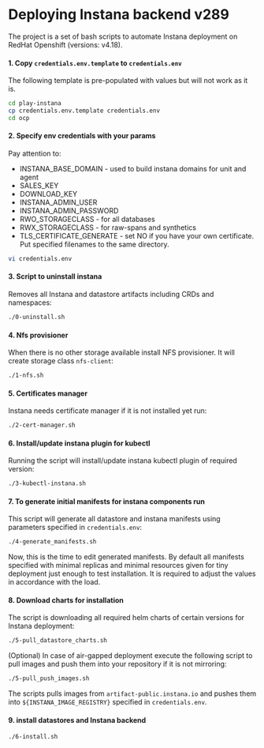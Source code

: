 # Deploying Instana backend v289

The project is a set of bash scripts to automate Instana deployment on RedHat Openshift (versions: v4.18).

#### 1. Copy `credentials.env.template` to `credentials.env`
The following template is pre-populated with values but will not work as it is.
```bash
cd play-instana
cp credentials.env.template credentials.env
cd ocp
```

#### 2. Specify env credentials with your params
Pay attention to:
* INSTANA_BASE_DOMAIN - used to build instana domains for unit and agent
* SALES_KEY
* DOWNLOAD_KEY
* INSTANA_ADMIN_USER
* INSTANA_ADMIN_PASSWORD
* RWO_STORAGECLASS - for all databases
* RWX_STORAGECLASS - for raw-spans and synthetics
* TLS_CERTIFICATE_GENERATE - set NO if you have your own certificate. Put specified filenames to the same directory.
```bash
vi credentials.env
```

#### 3. Script to uninstall instana
Removes all Instana and datastore artifacts including CRDs and namespaces:
```bash
./0-uninstall.sh
```

#### 4. Nfs provisioner
When there is no other storage available install NFS provisioner. It will create storage class `nfs-client`:
```bash
./1-nfs.sh
```

#### 5. Certificates manager
Instana needs certificate manager if it is not installed yet run:
```bash
./2-cert-manager.sh
```

#### 6. Install/update instana plugin for kubectl
Running the script will install/update instana kubectl plugin of required version:
```bash
./3-kubectl-instana.sh
```

#### 7. To generate initial manifests for instana components run
This script will generate all datastore and instana manifests using parameters specified in `credentials.env`:
```bash
./4-generate_manifests.sh
```
Now, this is the time to edit generated manifests. By default all manifests specified with minimal replicas and minimal resources given for tiny deployment just enough to test installation. It is required to adjust the values in accordance with the load.

#### 8. Download charts for installation
The script is downloading all required helm charts of certain versions for Instana deployment:
```bash
./5-pull_datastore_charts.sh
```
(Optional) In case of air-gapped deployment execute the following script to pull images and push them into your repository if it is not mirroring:
```bash
./5-pull_push_images.sh
```
The scripts pulls images from `artifact-public.instana.io` and pushes them into `${INSTANA_IMAGE_REGISTRY}` specified in `credentials.env`.

#### 9. install datastores and Instana backend

```bash
./6-install.sh
```
